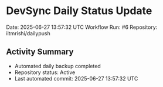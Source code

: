 # DevSync Daily Status Update
Date: 2025-06-27 13:57:32 UTC
Workflow Run: #6
Repository: iitmrishi/dailypush

## Activity Summary
- Automated daily backup completed
- Repository status: Active
- Last automated commit: 2025-06-27 13:57:32 UTC
